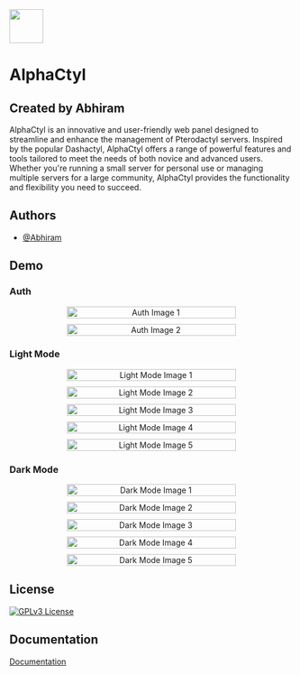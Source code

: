 <img width="60px" height="60px" src="https://i.ibb.co/1TQbcJ9/a-high-resolution-logo-transparent.png">

# AlphaCtyl

## Created by Abhiram

AlphaCtyl is an innovative and user-friendly web panel designed to streamline and enhance the management of Pterodactyl servers. Inspired by the popular Dashactyl, AlphaCtyl offers a range of powerful features and tools tailored to meet the needs of both novice and advanced users. Whether you're running a small server for personal use or managing multiple servers for a large community, AlphaCtyl provides the functionality and flexibility you need to succeed.

## Authors

- [@Abhiram](https://www.github.com/AlphaNodesDev)

## Demo

### Auth
<div style="display: flex; flex-wrap: wrap; gap: 10px; justify-content: center;">
  <div style="flex: 1 1 300px; max-width: 300px; text-align: center;">
    <img src="https://github.com/AlphaNodesDev/AlphaCtyl/assets/89145034/70393b00-7048-4eac-ba77-870dcc8a835e" alt="Auth Image 1" style="width: 100%; height: auto;">
  </div>
  <div style="flex: 1 1 300px; max-width: 300px; text-align: center;">
    <img src="https://github.com/AlphaNodesDev/AlphaCtyl/assets/89145034/5880d443-3cf1-41d1-aadf-46b577c65a72" alt="Auth Image 2" style="width: 100%; height: auto;">
  </div>
</div>

### Light Mode
<div style="display: flex; flex-wrap: wrap; gap: 10px; justify-content: center;">
  <div style="flex: 1 1 300px; max-width: 300px; text-align: center;">
    <img src="https://github.com/AlphaNodesDev/AlphaCtyl/assets/89145034/df4b6142-f0ff-40cc-9e21-bec27a0ddcf3" alt="Light Mode Image 1" style="width: 100%; height: auto;">
  </div>
  <div style="flex: 1 1 300px; max-width: 300px; text-align: center;">
    <img src="https://github.com/AlphaNodesDev/AlphaCtyl/assets/89145034/213569c7-2f72-47c3-b139-c7d328db8360" alt="Light Mode Image 2" style="width: 100%; height: auto;">
  </div>
  <div style="flex: 1 1 300px; max-width: 300px; text-align: center;">
    <img src="https://github.com/AlphaNodesDev/AlphaCtyl/assets/89145034/971ec5b7-7f7c-4306-bd85-5edfa413d5dd" alt="Light Mode Image 3" style="width: 100%; height: auto;">
  </div>
  <div style="flex: 1 1 300px; max-width: 300px; text-align: center;">
    <img src="https://github.com/AlphaNodesDev/AlphaCtyl/assets/89145034/8ea96cbb-85e1-4f7f-a0d2-4aedbd4b90ab" alt="Light Mode Image 4" style="width: 100%; height: auto;">
  </div>
  <div style="flex: 1 1 300px; max-width: 300px; text-align: center;">
    <img src="https://github.com/AlphaNodesDev/AlphaCtyl/assets/89145034/cc3d4931-3e9e-4c4c-bcf8-954fea0ee792" alt="Light Mode Image 5" style="width: 100%; height: auto;">
  </div>
</div>

### Dark Mode
<div style="display: flex; flex-wrap: wrap; gap: 10px; justify-content: center;">
  <div style="flex: 1 1 300px; max-width: 300px; text-align: center;">
    <img src="https://github.com/AlphaNodesDev/AlphaCtyl/assets/89145034/636cce61-f4b1-4046-9700-d93a8152314b" alt="Dark Mode Image 1" style="width: 100%; height: auto;">
  </div>
  <div style="flex: 1 1 300px; max-width: 300px; text-align: center;">
    <img src="https://github.com/AlphaNodesDev/AlphaCtyl/assets/89145034/c67c7173-3b0e-48c1-b94c-7f0fc63d2ea6" alt="Dark Mode Image 2" style="width: 100%; height: auto;">
  </div>
  <div style="flex: 1 1 300px; max-width: 300px; text-align: center;">
    <img src="https://github.com/AlphaNodesDev/AlphaCtyl/assets/89145034/b98bf8bb-5334-4523-a74a-936454ce949d" alt="Dark Mode Image 3" style="width: 100%; height: auto;">
  </div>
  <div style="flex: 1 1 300px; max-width: 300px; text-align: center;">
    <img src="https://github.com/AlphaNodesDev/AlphaCtyl/assets/89145034/8c95e90b-b050-4c9f-96b3-9e78f56f22fb" alt="Dark Mode Image 4" style="width: 100%; height: auto;">
  </div>
  <div style="flex: 1 1 300px; max-width: 300px; text-align: center;">
    <img src="https://github.com/AlphaNodesDev/AlphaCtyl/assets/89145034/18a6575d-ed74-4822-a729-dcf5e9c7895d" alt="Dark Mode Image 5" style="width: 100%; height: auto;">
  </div>
</div>

## License

[![GPLv3 License](https://img.shields.io/badge/License-GPL%20v3-yellow.svg)](https://github.com/AlphaNodesDev/AlphaCtyl/blob/main/LICENSE)

## Documentation

[Documentation](https://alphactyl.gitbook.io/alphactyl/)

